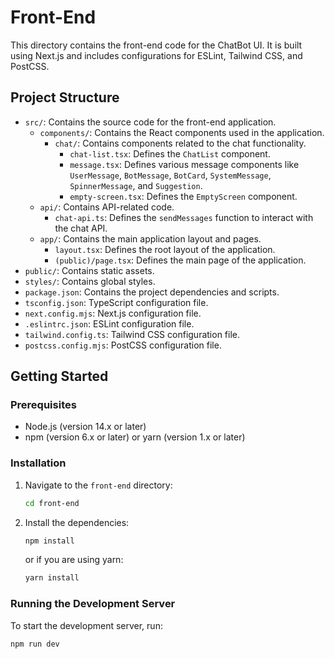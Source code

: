 # Front-End

This directory contains the front-end code for the ChatBot UI. It is built using Next.js and includes configurations for ESLint, Tailwind CSS, and PostCSS.

## Project Structure

-   `src/`: Contains the source code for the front-end application.
    -   `components/`: Contains the React components used in the application.
        -   `chat/`: Contains components related to the chat functionality.
            -   `chat-list.tsx`: Defines the `ChatList` component.
            -   `message.tsx`: Defines various message components like `UserMessage`, `BotMessage`, `BotCard`, `SystemMessage`, `SpinnerMessage`, and `Suggestion`.
            -   `empty-screen.tsx`: Defines the `EmptyScreen` component.
    -   `api/`: Contains API-related code.
        -   `chat-api.ts`: Defines the `sendMessages` function to interact with the chat API.
    -   `app/`: Contains the main application layout and pages.
        -   `layout.tsx`: Defines the root layout of the application.
        -   `(public)/page.tsx`: Defines the main page of the application.
-   `public/`: Contains static assets.
-   `styles/`: Contains global styles.
-   `package.json`: Contains the project dependencies and scripts.
-   `tsconfig.json`: TypeScript configuration file.
-   `next.config.mjs`: Next.js configuration file.
-   `.eslintrc.json`: ESLint configuration file.
-   `tailwind.config.ts`: Tailwind CSS configuration file.
-   `postcss.config.mjs`: PostCSS configuration file.

## Getting Started

### Prerequisites

-   Node.js (version 14.x or later)
-   npm (version 6.x or later) or yarn (version 1.x or later)

### Installation

1. Navigate to the `front-end` directory:

    ```sh
    cd front-end
    ```

2. Install the dependencies:

    ```sh
    npm install
    ```

    or if you are using yarn:

    ```sh
    yarn install
    ```

### Running the Development Server

To start the development server, run:

```sh
npm run dev
```
